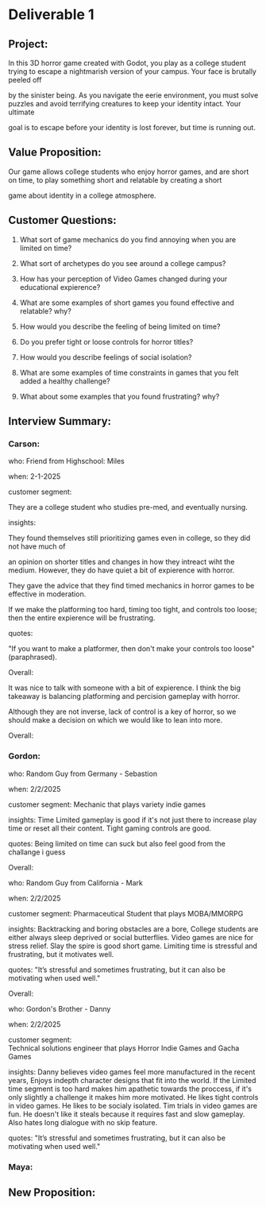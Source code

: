 # Deliverable 1

## Project:
In this 3D horror game created with Godot, you play as a college student trying to escape a nightmarish version of your campus. Your face is brutally peeled off 

by the sinister being. As you navigate the eerie environment, you must solve puzzles and avoid terrifying creatures to keep your identity intact. Your ultimate

goal is to escape before your identity is lost forever, but time is running out.

## Value Proposition:

Our game allows college students who enjoy horror games, and are short on time, to play something short and relatable by creating a short

game about identity in a college atmosphere.


## Customer Questions:

1. What sort of game mechanics do you find annoying when you are limited on time?

2. What sort of archetypes do you see around a college campus?

3. How has your perception of Video Games changed during your educational expierence?

4. What are some examples of short games you found effective and relatable? why?

5. How would you describe the feeling of being limited on time? 

6. Do you prefer tight or loose controls for horror titles?

7. How would you describe feelings of social isolation? 

8. What are some examples of time constraints in games that you felt added a healthy challenge?

9. What about some examples that you found frustrating? why?


##  Interview Summary:

### Carson:

who: 
Friend from Highschool: Miles

when: 
2-1-2025

customer segment:

They are a college student who studies pre-med, and eventually nursing. 

insights:

They found themselves still prioritizing games even in college, so they did not have much of 

an opinion on shorter titles and changes in how they intreact wiht the medium. However, they do have quiet a bit of expierence with horror. 

They gave the advice that they find timed mechanics in horror games to be effective in moderation.

If we make the platforming too hard, timing too tight, and controls too loose; then the entire expierence will be frustrating.
 
quotes:

"If you want to make a platformer, then don't make your controls too loose" (paraphrased).

Overall:

It was nice to talk with someone with a bit of expierence. I think the big takeaway is balancing platforming and percision gameplay with horror.

Although they are not inverse, lack of control is a key of horror, so we should make a decision on which we would like to lean into more. 


Overall:
### Gordon:
who: 
Random Guy from Germany - Sebastion

when: 
2/2/2025

customer segment: 
Mechanic that plays variety indie games

insights: 
Time Limited gameplay is good if it's not just there to increase play time or reset all their content. Tight gaming controls are good.

quotes: 
Being limited on time can suck but also feel good from the challange i guess

Overall: 

who: 
Random Guy from California - Mark

when: 
2/2/2025

customer segment: 
Pharmaceutical Student that plays MOBA/MMORPG

insights: 
Backtracking and boring obstacles are a bore, College students are either always sleep deprived or social butterflies. Video games are nice for stress relief.  Slay the spire is good short game. Limiting time is stressful and frustrating, but it motivates well.

quotes: 
"It’s stressful and sometimes frustrating, but it can also be motivating when used well."

Overall:

who: 
Gordon's Brother - Danny

when: 
2/2/2025

customer segment:  
Technical solutions engineer that plays Horror Indie Games and Gacha Games

insights: 
Danny believes video games feel more manufactured in the recent years, Enjoys indepth character designs that fit into the world. If the Limited time segment is too hard makes him apathetic towards the proccess, if it's only slightly a challenge it makes him more motivated. He likes tight controls in video games. He likes to be socialy isolated. Tim trials in video games are fun. He doesn't like it steals because it requires fast and slow gameplay. Also hates long dialogue with no skip feature.

quotes: 
"It’s stressful and sometimes frustrating, but it can also be motivating when used well."

### Maya:

## New Proposition: 
